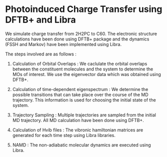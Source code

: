 # Photoinduced Charge Transfer using DFTB+ and Libra
We simulate charge transfer from 2H2PC to C60. The electronic structure calculations have been done using DFTB+ package and the dynamics (FSSH and Markov) have been implemented using Libra.

The steps involved are as follows :

1. Calculation of  Orbital Overlaps : We caclulate the orbital overlaps between the constituent molecules and the system to determine the MOs of interest. We use the eigenvector data which was obtained
using DFTB+.

2. Calculation of time-dependent eigenspectrum : We determine the possible transitions that can take place over the course of the MD trajectory. This information is used for choosing the initial state of the system.

3. Trajectory Sampling : Multiple trajectories are sampled from the initial MD trajectory. All MD calculation have been done using DFTB+.

4. Calculation of Hvib files : The vibronic hamiltonian matrices are generated for each time step using Libra libraries. 

5. NAMD : The non-adiabatic molecular dynamics are executed using Libra. 
